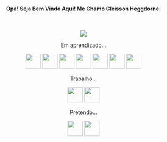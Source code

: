 <h4 align="center">Opa! Seja Bem Vindo Aqui! Me Chamo Cleisson Heggdorne.</h4>
<p>&nbsp;</p>
<p align="center"><img src="https://media3.giphy.com/media/wvQIqJyNBOCjK/giphy.gif?cid=ecf05e472xnza9gnsucrckd1ysswy1skppuduan618uqwe9o&amp;rid=giphy.gif&amp;ct=g" /></p>
<p align="center">
  Em  aprendizado...
</p>
<p align="center"><img src="https://img.icons8.com/ios/344/php.png" width="40px" />
  <img src="https://img.icons8.com/ios/344/css.png" width="40px" />
  <img src="https://img.icons8.com/ios/344/html.png" width="40px" />
  <img src="https://img.icons8.com/ios/344/javascript-logo.png" width="40px" />
  <img src="https://upload.wikimedia.org/wikipedia/commons/thumb/9/9a/Laravel.svg/800px-Laravel.svg.png" width="40px" />
  <img src="https://colinstodd.com/images/posts/matcss-min.png" width="40px" />
  <img src="https://img.icons8.com/ios/344/mysql.png" width="40px" />

</p>

<p align="center">
  Trabalho...
</p>
<p align="center">
<img src="https://img.icons8.com/ios/344/sql.png" width="40px" />
 <img src="https://img.icons8.com/ios/344/postgreesql.png" width="40px" />

<p>
<p align="center">
  Pretendo...
</p>
<p align="center"><img src="https://img.icons8.com/external-bartama-outline-64-bartama-graphic/344/external-JAVA-file-formats-outline-bartama-outline-64-bartama-graphic.png" width="40px" /> 
<img src="https://cdn-icons-png.flaticon.com/512/1822/1822921.png" width="40px" /></p>

